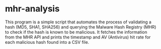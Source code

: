 # mhr-analysis
This program is a simple script that automates the process of validating a hash (MD5, SHA1, SHA256) and querying the Malware Hash Registry (MHR) to check if the hash is known to be malicious. It fetches the information from the MHR API and prints the timestamp and AV (Antivirus) hit rate for each malicious hash found into a CSV file.

